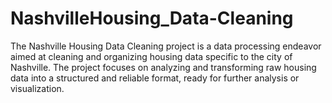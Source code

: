 # NashvilleHousing_Data-Cleaning

The Nashville Housing Data Cleaning project is a data processing endeavor aimed at cleaning and organizing housing data specific to the city of Nashville. The project focuses on analyzing and transforming raw housing data into a structured and reliable format, ready for further analysis or visualization.
